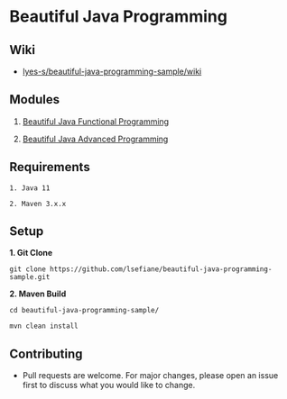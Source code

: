 # Beautiful Java Programming

## Wiki

* [lyes-s/beautiful-java-programming-sample/wiki](https://github.com/lyes-s/beautiful-java-programming-sample/wiki)

## Modules

1. [Beautiful Java Functional Programming](https://github.com/lsefiane/beautiful-java-programming-sample/tree/master/beautiful-java-functional-programming-sample)

2. [Beautiful Java Advanced Programming](https://github.com/lsefiane/beautiful-java-programming-sample/tree/master/beautiful-java-advanced-programming-sample)

## Requirements

```
1. Java 11

2. Maven 3.x.x
``````

## Setup

**1. Git Clone**

```
git clone https://github.com/lsefiane/beautiful-java-programming-sample.git
``````

**2. Maven Build**

```
cd beautiful-java-programming-sample/

mvn clean install
``````

## Contributing

* Pull requests are welcome. For major changes, please open an issue first to discuss what you would like to change.
